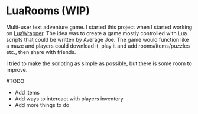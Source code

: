 # LuaRooms (WIP)
Multi-user text adventure game. I started this project when I started working on [LuaWrapper](https://github.com/inzombiak/LuaWrapper).
The idea was to create a game mostly controlled with Lua scripts that could be written by Average Joe. 
The game would function like a maze and players could download it, play it and add rooms/items/puzzles etc., then share with friends.

I tried to make the scripting as simple as possible, but there is some room to improve.

#TODO
* Add items
* Add ways to intereact with players inventory
* Add more things to do 

